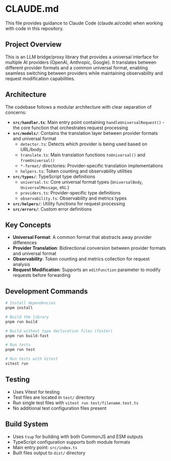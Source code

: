 # CLAUDE.md

This file provides guidance to Claude Code (claude.ai/code) when working with code in this repository.

## Project Overview

This is an LLM bridge/proxy library that provides a universal interface for multiple AI providers (OpenAI, Anthropic, Google). It translates between different provider formats and a common universal format, enabling seamless switching between providers while maintaining observability and request modification capabilities.

## Architecture

The codebase follows a modular architecture with clear separation of concerns:

- **`src/handler.ts`**: Main entry point containing `handleUniversalRequest()` - the core function that orchestrates request processing
- **`src/models/`**: Contains the translation layer between provider formats and universal format
  - `detector.ts`: Detects which provider is being used based on URL/body
  - `translate.ts`: Main translation functions `toUniversal()` and `fromUniversal()`
  - `*-format/` directories: Provider-specific translation implementations
  - `helpers.ts`: Token counting and observability utilities
- **`src/types/`**: TypeScript type definitions
  - `universal.ts`: Core universal format types (`UniversalBody`, `UniversalMessage`, etc.)
  - `providers.ts`: Provider-specific type definitions
  - `observability.ts`: Observability and metrics types
- **`src/helpers/`**: Utility functions for request processing
- **`src/errors/`**: Custom error definitions

## Key Concepts

- **Universal Format**: A common format that abstracts away provider differences
- **Provider Translation**: Bidirectional conversion between provider formats and universal format
- **Observability**: Token counting and metrics collection for request analysis
- **Request Modification**: Supports an `editFunction` parameter to modify requests before forwarding

## Development Commands

```bash
# Install dependencies
pnpm install

# Build the library
pnpm run build

# Build without type declaration files (faster)
pnpm run build-fast

# Run tests
pnpm run test

# Run tests with Vitest
vitest run
```

## Testing

- Uses Vitest for testing
- Test files are located in `test/` directory
- Run single test files with `vitest run test/filename.test.ts`
- No additional test configuration files present

## Build System

- Uses `tsup` for building with both CommonJS and ESM outputs
- TypeScript configuration supports both module formats
- Main entry point: `src/index.ts`
- Built files output to `dist/` directory

